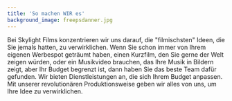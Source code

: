 ```yaml
---
title: 'So machen WIR es'
background_image: freepsdanner.jpg
---
```


Bei Skylight Films konzentrieren wir uns darauf, die "filmischsten" Ideen, die Sie jemals hatten, zu verwirklichen. Wenn Sie schon immer von Ihrem eigenen Werbespot geträumt haben, einen Kurzfilm, den Sie gerne der Welt zeigen würden, oder ein Musikvideo brauchen, das Ihre Musik in Bildern zeigt, aber Ihr Budget begrenzt ist, dann haben Sie das beste Team dafür gefunden. Wir bieten Dienstleistungen an, die sich Ihrem Budget anpassen. Mit unserer revolutionären Produktionsweise geben wir alles von uns, um Ihre Idee zu verwirklichen.
